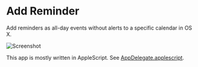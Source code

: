 Add Reminder
============

Add reminders as all-day events without alerts to a specific calendar in OS X.

![Screenshot](https://raw.github.com/sander/reminders/master/screenshots/popup.png)

This app is mostly written in AppleScript. See [AppDelegate.applescript](https://github.com/sander/reminders/blob/master/AppleScriptTest/AppDelegate.applescript).
